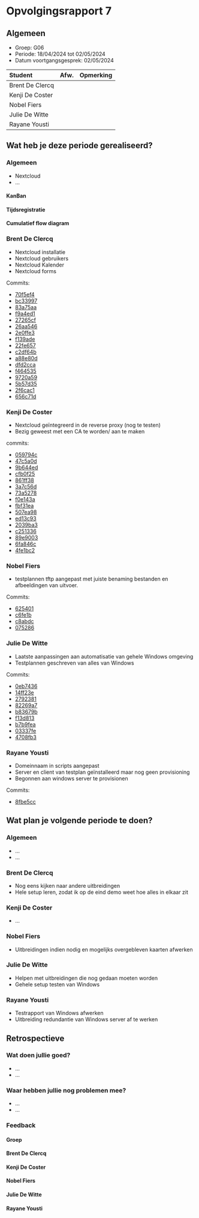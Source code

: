 # Opvolgingsrapport 7

## Algemeen

- Groep: G06
- Periode: 18/04/2024 tot 02/05/2024
- Datum voortgangsgesprek: 02/05/2024

| Student         | Afw. | Opmerking |
| :-------------- | :--: | :-------- |
| Brent De Clercq |      |           |
| Kenji De Coster |      |           |
| Nobel Fiers     |      |           |
| Julie De Witte  |      |           |
| Rayane Yousti   |      |           |

## Wat heb je deze periode gerealiseerd?

### Algemeen

- Nextcloud
- ...

#### KanBan

<!-- Voeg hier een screenshot toe van de huidige toestand van het kanban bord. -->

#### Tijdsregistratie

<!-- Voeg hier een screenshot toe van het teamoverzicht van de tijdregistratie, met totaal per student en team -->

#### Cumulatief flow diagram

<!-- Voeg hier een screenshot toe van het cumulatief flow diagram voor de periode van het rapport. -->

<!-- Voeg hier een screenshot toe van het cumulatief flow diagram voor de volledige periode van het project. -->

### Brent De Clercq

<!-- Voeg hier een overzicht toe van gerealiseerde taken inclusief links naar relevante commits/documenten. -->

- Nextcloud installatie
- Nextcloud gebruikers
- Nextcloud Kalender
- Nextcloud forms

Commits:

- [70f5ef4](https://github.com/HoGentTIN/sep2324-gent-g06/commit/70f5ef4139835757b4eb54895e98c226e1ed2ad4)
- [bc33997](https://github.com/HoGentTIN/sep2324-gent-g06/commit/bc33997267ab15bc4edece69ed4f84b401d95159)
- [83a75aa](https://github.com/HoGentTIN/sep2324-gent-g06/commit/83a75aa6ce3544714d1e0ea92805f77a5fef5ddf)
- [f9a4ed1](https://github.com/HoGentTIN/sep2324-gent-g06/commit/f9a4ed1eb9811fd17c06f90490077a9aa50ef6bf)
- [27265cf](https://github.com/HoGentTIN/sep2324-gent-g06/commit/27265cf590fce4607d9590126329ca34a0238c95)
- [26aa546](https://github.com/HoGentTIN/sep2324-gent-g06/commit/26aa546c000708488392033d6a9d7b367c01bd9e)
- [2e0ffe3](https://github.com/HoGentTIN/sep2324-gent-g06/commit/2e0ffe38eddaca7637e7eb377003c8444563a81b)
- [f139ade](https://github.com/HoGentTIN/sep2324-gent-g06/commit/f139adeb53cf0a641ed0f4e306ba2e30610c406a)
- [22fe657](https://github.com/HoGentTIN/sep2324-gent-g06/commit/22fe6573e8eb888f77eef2c55d62383df500c699)
- [c2df64b](https://github.com/HoGentTIN/sep2324-gent-g06/commit/c2df64b721eff57fe361a389b34252075e8b264a)
- [a88e80d](https://github.com/HoGentTIN/sep2324-gent-g06/commit/a88e80d62187f9efa0f4cf9ad1b4101a015c8bf4)
- [dfd2cca](https://github.com/HoGentTIN/sep2324-gent-g06/commit/dfd2cca82de41fb59ac1298a3716930c7f2163a3)
- [f464535](https://github.com/HoGentTIN/sep2324-gent-g06/commit/f464535f416406474c7a6555c269a1d10e6988da)
- [9720a59](https://github.com/HoGentTIN/sep2324-gent-g06/commit/9720a59a344df055e3437e7aad9f478440ffc12e)
- [5b57d35](https://github.com/HoGentTIN/sep2324-gent-g06/commit/5b57d35db407cbf0135cd434fb7ced61da58fcfb)
- [2f6cac1](https://github.com/HoGentTIN/sep2324-gent-g06/commit/2f6cac12907a6d2e352287795fec25fb3eb53041)
- [656c71d](https://github.com/HoGentTIN/sep2324-gent-g06/commit/656c71d1798535fd5683fd34ebc2be8404480db3)

<!-- Voeg hier een screenshot van het individueel tijdregistratierapport, met overzicht van elke taak en bijhorende uren. -->

### Kenji De Coster

<!-- Voeg hier een overzicht toe van gerealiseerde taken inclusief links naar relevante commits/documenten. -->

- Nextcloud geïntegreerd in de reverse proxy (nog te testen)
- Bezig geweest met een CA te worden/ aan te maken

commits:
- [059794c](https://github.com/HoGentTIN/sep2324-gent-g06/commit/059794c11ae60af2339bd86c59b1cd7c1d145e8d)
- [47c5a0d](https://github.com/HoGentTIN/sep2324-gent-g06/commit/47c5a0dd3b3f2942dd309f5bf96f881962e61c63)
- [9b644ed](https://github.com/HoGentTIN/sep2324-gent-g06/commit/9b644ed4442d210b8fc7e1057d1d9991ba30f45a)
- [cfb0f25](https://github.com/HoGentTIN/sep2324-gent-g06/commit/cfb0f253af63306a76be54ff7a5d761fb0a82883)
- [861ff38](https://github.com/HoGentTIN/sep2324-gent-g06/commit/861ff3801228af1ca3b372f6b667eddf6597792c)
- [3a7c56d](https://github.com/HoGentTIN/sep2324-gent-g06/commit/3a7c56d1631bb18cd382a5d4017513f3b2bc77a0)
- [73a5278](https://github.com/HoGentTIN/sep2324-gent-g06/commit/73a527894e230827c6c6344bca3e67e2f2fb6f26)
- [f0e143a](https://github.com/HoGentTIN/sep2324-gent-g06/commit/f0e143a668bb069c849068b3ada3a62ebbb07386)
- [fbf31ea](https://github.com/HoGentTIN/sep2324-gent-g06/commit/fbf31eaf676970dcc06c622537b4c338cf849409)
- [507ea98](https://github.com/HoGentTIN/sep2324-gent-g06/commit/507ea9861ae141bbb0f5de47e9c089b37b5ce1bf)
- [ed13c93](https://github.com/HoGentTIN/sep2324-gent-g06/commit/ed13c936b151ecc6e575bf4f0fc03b2a08f56d5a)
- [2039ba3](https://github.com/HoGentTIN/sep2324-gent-g06/commit/2039ba317995854c36526b8171dfd1074dd64d4f)
- [c251336](https://github.com/HoGentTIN/sep2324-gent-g06/commit/c25133640ad5ba4e12ceb7c58a63285d13077b2d)
- [89e9003](https://github.com/HoGentTIN/sep2324-gent-g06/commit/89e9003f123267ce29c34c42de0612eeb8bab84f)
- [6fa846c](https://github.com/HoGentTIN/sep2324-gent-g06/commit/6fa846c1d6e7be4a262719b03ee07bd619de4c61)
- [4fe1bc2](https://github.com/HoGentTIN/sep2324-gent-g06/commit/4fe1bc2fe50ebbf9327dfca91f490ef67770790b)

<!-- Voeg hier een screenshot van het individueel tijdregistratierapport, met overzicht van elke taak en bijhorende uren. -->

### Nobel Fiers

<!-- Voeg hier een overzicht toe van gerealiseerde taken inclusief links naar relevante commits/documenten. -->

- testplannen tftp aangepast met juiste benaming bestanden en afbeeldingen van uitvoer.

Commits:

- [625401](https://github.com/HoGentTIN/sep2324-gent-g06/commit/625401420753e36dab8f90e08f703e85c0a90b52)
- [c6fe1b](https://github.com/HoGentTIN/sep2324-gent-g06/commit/c6fe1be4a1b8c3253482e4455afaf9bbcb5cc545)
- [c8abdc](https://github.com/HoGentTIN/sep2324-gent-g06/commit/c8abdc48eb40baaa127453c65c4d7a13678ded9f)
- [075286](https://github.com/HoGentTIN/sep2324-gent-g06/commit/075286ae5a47a58fb3e5912ee75c346fb918c266)

<!-- Voeg hier een screenshot van het individueel tijdregistratierapport, met overzicht van elke taak en bijhorende uren. -->

### Julie De Witte

<!-- Voeg hier een overzicht toe van gerealiseerde taken inclusief links naar relevante commits/documenten. -->

- Laatste aanpassingen aan automatisatie van gehele Windows omgeving
- Testplannen geschreven van alles van Windows

Commits:

- [0eb7436](https://github.com/HoGentTIN/sep2324-gent-g06/commit/0eb7436fb694e321d6ce25542cf7032352403c02)
- [14ff23e](https://github.com/HoGentTIN/sep2324-gent-g06/commit/14ff23e34e6058179da6b24171904701047d89bf)
- [2792381](https://github.com/HoGentTIN/sep2324-gent-g06/commit/27923810c07b1a0933e8d5a7903cbc84fc11c05a)
- [82269a7](https://github.com/HoGentTIN/sep2324-gent-g06/commit/82269a7406f79de3edd9e9c61116eca38ca3140b)
- [b83679b](https://github.com/HoGentTIN/sep2324-gent-g06/commit/b83679b41a95fe1f27b02d0b87455d07c0cc337a)
- [f13d813](https://github.com/HoGentTIN/sep2324-gent-g06/commit/f13d8135b4741a90545126877344b7c2f958bd5b)
- [b7b9fea](https://github.com/HoGentTIN/sep2324-gent-g06/commit/b7b9feaef650c902ea0635144d90c6e8fb0791f6)
- [03337fe](https://github.com/HoGentTIN/sep2324-gent-g06/commit/03337fe989cb2b77d75b581a67aaeef3b1544b52)
- [4708fb3](https://github.com/HoGentTIN/sep2324-gent-g06/commit/4708fb3eedf1f2a6df520ebb8aa595faa14fc1f0)

<!-- Voeg hier een screenshot van het individueel tijdregistratierapport, met overzicht van elke taak en bijhorende uren. -->

### Rayane Yousti

<!-- Voeg hier een overzicht toe van gerealiseerde taken inclusief links naar relevante commits/documenten. -->

- Domeinnaam in scripts aangepast
- Server en client van testplan geïnstalleerd maar nog geen provisioning
- Begonnen aan windows server te provisionen

Commits:

- [8fbe5cc](https://github.com/HoGentTIN/sep2324-gent-g06/commit/8fbe5cc20d01a834f48587e52bf44d48bf949108)

<!-- Voeg hier een screenshot van het individueel tijdregistratierapport, met overzicht van elke taak en bijhorende uren. -->

## Wat plan je volgende periode te doen?

### Algemeen

<!-- Voeg hier de doelstellingen toe voor volgende periode. -->

- ...
- ...

### Brent De Clercq

<!-- Voeg hier de individuele doelstellingen toe voor volgende periode. -->

- Nog eens kijken naar andere uitbreidingen
- Hele setup leren, zodat ik op de eind demo weet hoe alles in elkaar zit

### Kenji De Coster

<!-- Voeg hier de individuele doelstellingen toe voor volgende periode. -->

- ...

### Nobel Fiers

<!-- Voeg hier de individuele doelstellingen toe voor volgende periode. -->

- Uitbreidingen indien nodig en mogelijks overgebleven kaarten afwerken

### Julie De Witte

<!-- Voeg hier de individuele doelstellingen toe voor volgende periode. -->

- Helpen met uitbreidingen die nog gedaan moeten worden
- Gehele setup testen van Windows

### Rayane Yousti

<!-- Voeg hier de individuele doelstellingen toe voor volgende periode. -->

- Testrapport van Windows afwerken
- Uitbreiding redundantie van Windows server af te werken

## Retrospectieve

### Wat doen jullie goed?

<!-- Voeg hier zaken toe die jullie goed doen naar het proces toe. -->

- ...
- ...

### Waar hebben jullie nog problemen mee?

<!-- Voeg hier zaken toe die volgens jullie beter kunnen naar het proces toe. -->

- ...
- ...

### Feedback

#### Groep

#### Brent De Clercq

#### Kenji De Coster

#### Nobel Fiers

#### Julie De Witte

#### Rayane Yousti
